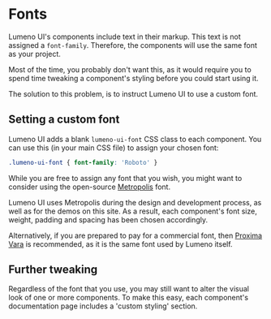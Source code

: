 # Fonts

Lumeno UI's components include text in their markup. This text is not assigned a `font-family`. Therefore, the components will use the same font as your project.

Most of the time, you probably don't want this, as it would require you to spend time tweaking a component's styling before you could start using it.

The solution to this problem, is to instruct Lumeno UI to use a custom font.

## Setting a custom font

Lumeno UI adds a blank `lumeno-ui-font` CSS class to each component. You can use this (in your main CSS file) to assign your chosen font:

```css
.lumeno-ui-font { font-family: 'Roboto' }
```

While you are free to assign any font that you wish, you might want to consider using the open-source [Metropolis](https://github.com/dw5/Metropolis) font.

Lumeno UI uses Metropolis during the design and development process, as well as for the demos on this site. As a result, each component's font size, weight, padding and spacing has been chosen accordingly.

Alternatively, if you are prepared to pay for a commercial font, then [Proxima Vara](https://www.marksimonson.com/fonts/view/proxima-vara) is recommended, as it is the same font used by Lumeno itself.

## Further tweaking

Regardless of the font that you use, you may still want to alter the visual look of one or more components. To make this easy, each component's documentation page includes a 'custom styling' section.
